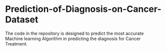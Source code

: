 # Prediction-of-Diagnosis-on-Cancer-Dataset
The code in the repository is designed to predict the most accurate Machine learning Algorithm in predicting the diagnosis for Cancer Treatment.
